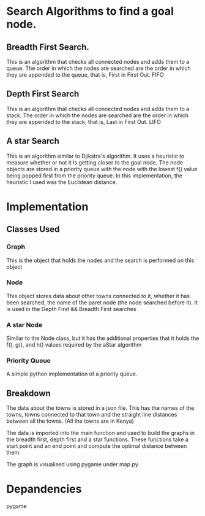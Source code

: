 # Search Algorithms to find a goal node. 

## Breadth First Search. 
This is an algorithm that checks all connected nodes and adds them to a queue. The order in which the nodes are searched are the order in which they are appended to the queue, that is, First in First Out. FIFO

## Depth First Search
This is an algorithm that checks all connected nodes and adds them to a stack. The order in which the nodes are searched are the order in which they are appended to the stack, that is, Last in First Out. LIFO

## A star Search
This is an algorithm similar to Djikstra's algorithm. It uses a heuristic to measure whether or not it is getting closer to the goal node. The node objects are stored in a priority queue with the node with the lowest f() value being popped first from the priority queue. In this implementation, the heuristic I used was the Euclidean distance.

# Implementation

## Classes Used

### Graph
This is the object that holds the nodes and the search is performed on this object

### Node
This object stores data about other towns connected to it, whether it has been searched, the name of the paret node (the node searched before it). It is used in the Depth First && Breadth First searches

### A star Node
Similar to the Node class, but it has the additional properties that it holds the f(), g(), and h() values required by the aStar algorithm

### Priority Queue
A simple python implementation of a priority queue. 

## Breakdown
The data about the towns is stored in a json file. This has the names of the towns, towns connected to that town and the straight line distances between all the towns. (All the towns are in Kenya)

The data is imported into the main function and used to build the graphs in the breadth first, depth first and a star functions. These functions take a start point and an end point and compute the optimal distance between them. 

The graph is visualised using pygame under map.py. 

# Depandencies
pygame
